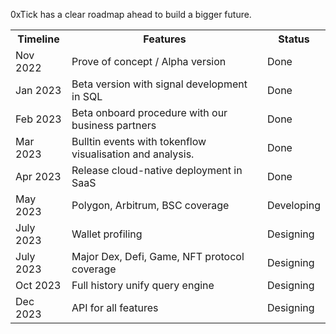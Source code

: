 0xTick has a clear roadmap ahead to build a bigger future.

<table>
<tr>
<th>Timeline</th>
<th>Features</th>
<th>Status</th>
</tr>
<tr>
<td>Nov 2022</td>
<td>Prove of concept / Alpha version</td>
<td>Done</td>
</tr>
<tr>
<td>Jan 2023</td>
<td>Beta version with signal development in SQL</td>
<td>Done</td>
</tr>
<tr>
<td>Feb 2023</td>
<td>Beta onboard procedure with our business partners</td>
<td>Done</td>
</tr>
<tr>
<td>Mar 2023</td>
<td>
Bulltin events with tokenflow visualisation and analysis.
</td>
</td>
<td>Done</td>
</tr>
<tr>
<td>Apr 2023</td>
<td>
Release cloud-native deployment in SaaS
</td>
</td>
<td>Done</td>
</tr>
<tr>
<td>May 2023</td>
<td>
Polygon, Arbitrum, BSC coverage
</td>
</td>
<td>Developing</td>
</tr>
<tr>
<td>July 2023</td>
<td>
Wallet profiling
</td>
</td>
<td>Designing</td>
</tr>
<tr>
<td>July 2023</td>
<td>
Major Dex, Defi, Game, NFT protocol coverage
</td>
</td>
<td>Designing</td>
</tr>
<tr>
<td>Oct 2023</td>
<td>
Full history unify query engine
</td>
</td>
<td>Designing</td>
</tr>
<tr>
<td>Dec 2023</td>
<td>
API for all features
</td>
</td>
<td>Designing</td>
</tr>
</table>